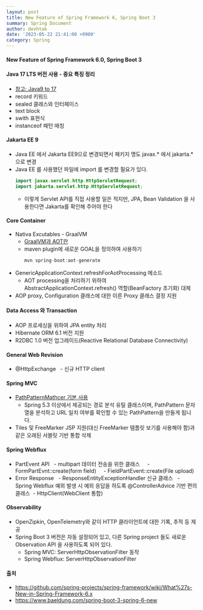 ```yaml
---
layout: post
title: New Feature of Spring Framework 6, Spring Boot 3 
summary: Spring Document
author: devhtak
date: '2023-05-22 21:41:00 +0900'
category: Spring
---
```

#### New Feature of Spring Framework 6.0, Spring Boot 3
#### Java 17 LTS 버전 사용 - 중요 특징 정리
- [참고: Java9 to 17](https://github.com/devHTak/devhtak.github.io/blob/master/_posts/java/2023-06-17-Java_17.md)
- record 키워드
- sealed 클래스와 인터페이스
- text block
- swith 표현식
- instanceof 패턴 매칭

#### Jakarta EE 9
- Java EE 에서 Jakarta EE9으로 변경되면서 패키지 명도 javax.* 에서 jakarta.* 으로 변경
- Java EE 를 사용했던 파일에 import 를 변경할 필요가 있다.
  ```java
  import javax.servlet.http.HttpServletRequest;
  import jakarta.servlet.http.HttpServletRequest;
  ```
  - 이렇게 Servlet API를 직접 사용할 일은 적지만, JPA, Bean Validation 을 사용한다면 Jakarta를 확인해 주어야 한다
  
#### Core Container
- Nativa Excutables - GraalVM
  - [GraalVM과 AOT란](https://github.com/devHTak/devhtak.github.io/blob/master/_posts/spring/2023-07-01_SprintAOT.md)
  - maven plugin에 새로운 GOAL을 정의하여 사용하기
    ```java
    mvn spring-boot:aot-generate
    ```
- GenericApplicationContext.refreshForAotProcessing 메소드
  - AOT processing을 처리하기 위하여 AbstractApplicationContext.refresh() 역할(BeanFactory 초기화) 대체
- AOP proxy, Configuration 클래스에 대한 이른 Proxy 클래스 결정 지원

#### Data Access 와 Transaction
- AOP 프로세싱을 위하여 JPA entity 처리 
- Hibernate ORM 6.1 버전 지원
- R2DBC 1.0 버전 업그레이드(Reactive Relational Database Connectivity)

#### General Web Revision
- @HttpExchange
  - 신규 HTTP client 

#### Spring MVC
- [PathPatternMathcer 기본 사용](https://velog.io/@this-is-spear/PathPatternParser-%EB%8F%99%EC%9E%91-%EC%9D%B4%ED%95%B4)
  - Spring 5.3 이상에서 제공되는 경로 분석 유틸 클래스이며, PathPattern 문자열을 분석하고 URL 일치 여부를 확인할 수 있는 PathPattern을 만들게 됩니다.
- Tiles 및 FreeMarker JSP 지원(대신 FreeMarker 템플릿 보기를 사용해야 함)과 같은 오래된 서블릿 기반 통합 삭제 

#### Spring Webflux
- PartEvent API
  - multipart 데이터 전송을 위한 클래스
    - FormPartEvnt::create(form field)
    - FieldPartEvent::create(File upload)
- Error Response
  - ResponseEntityExceptionHandler 신규 클래스
  - Spring Webflux 예외 발생 시 예외 응답을 하도록 @ControllerAdvice 기반 편의 클래스
 - HttpClient(WebClient 통합)

#### Observability
- OpenZipkin, OpenTelemetry와 같이 HTTP 클라이언트에 대한 기록, 추적 등 제공
- Spring Boot 3 버전은 자동 설정되어 있고, 다른 Spring project 들도 새로운 Observation API 을 사용하도록 되어 있다.
  - Spring MVC: ServerHttpObservationFilter 동작
  - Spring Webflux: ServerHttpObservationFilter

#### 출처
- https://github.com/spring-projects/spring-framework/wiki/What%27s-New-in-Spring-Framework-6.x
- https://www.baeldung.com/spring-boot-3-spring-6-new
